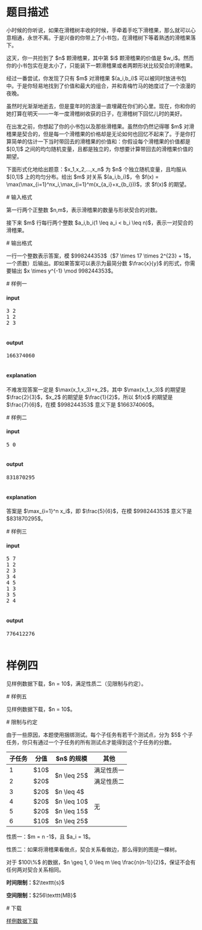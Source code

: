 # 题目描述

<p>小时候的你听说，如果在滑稽树丰收的时候，手牵着手吃下滑稽果，那么就可以心意相通，永世不离。于是兴奋的你带上了小书包，在滑稽树下等着熟透的滑稽果落下。</p>
<p>这天，你一共捡到了 $n$ 颗滑稽果，其中第 $i$ 颗滑稽果的价值是 $w_i$。然而你的小书包实在是太小了，只能装下一颗滑稽果或者两颗形状比较契合的滑稽果。</p>
<p>经过一番尝试，你发现了只有 $m$ 对滑稽果 $(a_i,b_i)$ 可以被同时放进书包中。于是你轻易地找到了价值和最大的组合，并和青梅竹马的她度过了一个浪漫的夜晚。</p>
<p>虽然时光渐渐地逝去，但是童年时的浪漫一直埋藏在你们的心里。现在，你和你的她打算在明天——一年一度滑稽树收获的日子，在滑稽树下回忆儿时的美好。</p>
<p>在出发之前，你想起了你的小书包以及那些滑稽果。虽然你仍然记得哪 $m$ 对滑稽果是契合的，但是每一个滑稽果的价格却是无论如何也回忆不起来了。于是你打算简单的估计一下当时带回去的滑稽果的价值和：你假设每个滑稽果的价值都是 $[0,1]$ 之间的均匀随机变量，且都是独立的，你想要计算带回去的滑稽果价值的期望。</p>
<p>下面形式化地给出题意：$x_1,x_2,...,x_n$ 为 $n$ 个独立随机变量，且均服从 $[0,1]$ 上的均匀分布。给出 $m$ 对关系 $(a_i,b_i)$，令 $f(x) = \max(\max_{i=1}^nx_i,\max_{i=1}^m(x_{a_i}+x_{b_i}))$，求 $f(x)$ 的期望。</p>
# 输入格式


<p>第一行两个正整数 $n,m$，表示滑稽果的数量与形状契合的对数。</p>
<p>接下来 $m$ 行每行两个整数 $a_i,b_i(1 \leq a_i &lt; b_i \leq n)$，表示一对契合的滑稽果。</p>
# 输出格式


<p>一行一个整数表示答案，模 $998244353$（$7 \times 17 \times 2^{23} + 1$，一个质数）后输出。即如果答案可以表示为最简分数 $\frac{x}{y}$ 的形式，你需要输出 $x \times y^{-1} \mod 998244353$。</p>
# 样例一


<h4>input</h4>
<pre>3 2
1 2
2 3

</pre>

<h4>output</h4>
<pre>166374060

</pre>

<h4>explanation</h4>
<p>不难发现答案一定是 $\max(x_1,x_3)+x_2$，其中 $\max(x_1,x_3)$ 的期望是 $\frac{2}{3}$，$x_2$ 的期望是 $\frac{1}{2}$，所以 $f(x)$ 的期望是 $\frac{7}{6}$，在模 $998244353$ 意义下是 $166374060$。</p>
# 样例二


<h4>input</h4>
<pre>5 0

</pre>

<h4>output</h4>
<pre>831870295

</pre>

<h4>explanation</h4>
<p>答案是 $\max_{i=1}^n x_i$，即 $\frac{5}{6}$，在模 $998244353$ 意义下是 $831870295$。</p>
# 样例三


<h4>input</h4>
<pre>5 7
1 2
2 3
3 4
4 5
1 3
3 5
2 4

</pre>

<h4>output</h4>
<pre>776412276

</pre>

# 样例四


<p>见样例数据下载，$n = 10$，满足性质二（见限制与约定）。</p>
# 样例五


<p>见样例数据下载，$n = 10$。</p>
# 限制与约定


<p>由于一些原因，本题使用捆绑测试。每个子任务有若干个测试点，分为 $5$ 个子任务，你只有通过一个子任务的所有测试点才能得到这个子任务的分数。</p>
<div class="table-responsive">
<table class="table table-bordered table-text-center table-vertical-middle"><thead><tr><th>子任务</th>
<th>分值</th>
<th>$n$ 的规模</th>
<th>其他</th>
</tr></thead><tbody><tr><td>1</td><td>$10$</td><td rowspan="2">$n \leq 25$</td><td>满足性质一</td></tr><tr><td>2</td><td>$20$</td><td>满足性质二</td></tr><tr><td>3</td><td>$20$</td><td>$n \leq 4$</td><td rowspan="4">无</td></tr><tr><td>4</td><td>$20$</td><td>$n \leq 10$</td></tr><tr><td>5</td><td>$20$</td><td>$n \leq 15$</td></tr><tr><td>6</td><td>$10$</td><td>$n \leq 25$</td></tr></tbody></table></div>

<p>性质一：$m = n -1$，且 $a_i = 1$。</p>
<p>性质二：如果将滑稽果看做点，契合关系看做边，那么得到的图是一棵树。</p>
<p>对于 $100\%$ 的数据，$n \geq 1, 0 \leq m \leq \frac{n(n-1)}{2}$，保证不会有任何两对契合关系相同。</p>
<p><strong>时间限制：</strong>$2\texttt{s}$</p>
<p><strong>空间限制：</strong>$256\texttt{MB}$</p>
# 下载


<p><a href="/download.php?type=problem&amp;id=372">样例数据下载</a></p>
